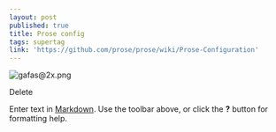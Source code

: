 ```yaml
---
layout: post
published: true
title: Prose config
tags: supertag
link: 'https://github.com/prose/prose/wiki/Prose-Configuration'
---
```

![gafas@2x.png]({{site.baseurl}}/images/gafas%402x.png)

Delete

Enter text in [Markdown](http://daringfireball.net/projects/markdown/). Use the toolbar above, or click the **?** button for formatting help.
